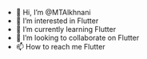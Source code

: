 - 👋 Hi, I’m @MTAlkhnani
- 👀 I’m interested in Flutter
- 🌱 I’m currently learning Flutter
- 💞️ I’m looking to collaborate on Flutter
- 📫 How to reach me Flutter

<!---
MTAlkhnani/MTAlkhnani is a ✨ special ✨ repository because its `README.md` (this file) appears on your GitHub profile.
You can click the Preview link to take a look at your changes.
--->
